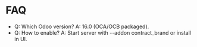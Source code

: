 # FAQ

- Q: Which Odoo version? A: 16.0 (OCA/OCB packaged).
- Q: How to enable? A: Start server with --addon contract_brand or install in UI.
